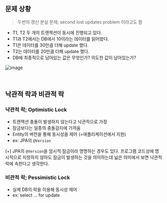 ## 문제 상황

> 두번의 갱신 분실 문제; second lost updates problem 이라고도 함

- T1, T2 두 개의 트랜잭션이 동시에 진행되고 있다.
- T1과 T2에서는 DB에서 10이라는 데이터를 읽어왔다.
- T1은 데이터를 30만큼 더해 update 했다.
- T2는 데이터를 20만큼 더해 update 했다.
- DB에 최종적으로 남아있는 값은 무엇인가? 의도한 값이 남아있는가?

![image](https://user-images.githubusercontent.com/53105735/204140271-4a4720d2-4223-45ae-a9e5-86b781671026.png)

<br/>

## 낙관적 락과 비관적 락

### 낙관적 락; Optimistic Lock

- 트랜잭션 충돌이 발생하지 않는다고 낙관적으로 가정
- 잠금보다는 일종의 충돌감지에 가까움
- Entity의 버전을 통해 동시성을 제어 (=애플리케이션에서 지원)
- ex: JPA의 `@Version`

(+)
JPA의 `@Version`을 암시적 잠금이라 명명하는 경우도 있다. 
프로그램 코드상에 명시적으로 지정하지 않아도 잠금이 발생하는 것을 의미하는데 넓은 의미에서 보면 낙관적 락에 속한다고 생각한다.

### 비관적 락; Pessimistic Lock

- 실제 DB의 락을 이용해 동시성 제어
- ex: select ... for update
